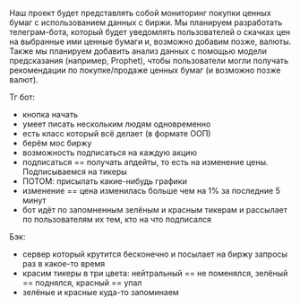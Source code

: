 Наш проект будет представлять собой мониторинг покупки ценных бумаг с использованием данных с биржи. Мы планируем разработать телеграм-бота, который будет уведомлять пользователей о скачках цен на выбранные ими ценные бумаги и, возможно добавим позже, валюты. Также мы планируем добавить анализ данных с помощью модели предсказания (например, Prophet), чтобы пользователи могли получать рекомендации по покупке/продаже ценных бумаг (и возможно позже валют).

Тг бот:
- кнопка начать
- умеет писать нескольким людям одновременно
- есть класс который всё делает (в формате ООП)
- берём мос биржу
- возможность подписаться на каждую акцию
- подписаться == получать апдейты, то есть на изменение цены. Подписываемся на тикеры
- ПОТОМ: присылать какие-нибудь графики
- изменение == цена изменилась больше чем на 1% за последние 5 минут
- бот идёт по запомненным зелёным и красным тикерам и рассылает по пользователям их тем, кто на что подписался

Бэк:
- сервер который крутится бесконечно и посылает на биржу запросы раз в какое-то время
- красим тикеры в три цвета: нейтральный == не поменялся, зелёный == поднялся, красный == упал
- зелёные и красные куда-то запоминаем
